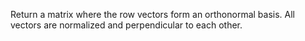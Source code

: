 Return a matrix where the row vectors form an orthonormal basis. All vectors are normalized and perpendicular to each other.